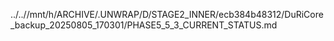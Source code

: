 ../..//mnt/h/ARCHIVE/.UNWRAP/D/STAGE2_INNER/ecb384b48312/DuRiCore_backup_20250805_170301/PHASE5_5_3_CURRENT_STATUS.md